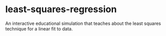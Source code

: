 least-squares-regression
========================

An interactive educational simulation that teaches about the least squares technique for a linear fit to data.

